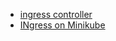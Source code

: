 - [ingress controller](https://www.sandtable.com/a-single-aws-elastic-load-balancer-for-several-kubernetes-services-using-kubernetes-ingress/)
- [INgress on Minikube](https://medium.com/@Oskarr3/setting-up-ingress-on-minikube-6ae825e98f82)
